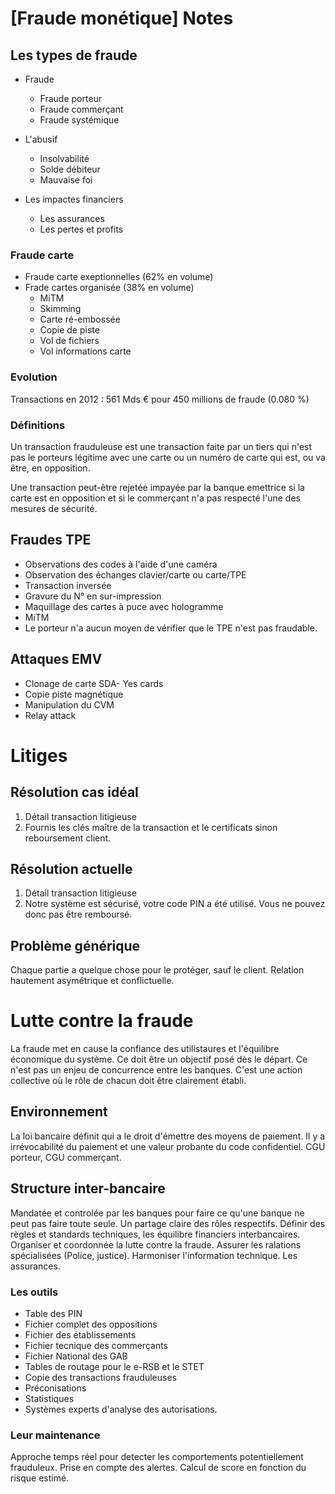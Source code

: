# [Fraude monétique] Notes
## Les types de fraude
- Fraude
  - Fraude porteur
  - Fraude commerçant
  - Fraude systémique

- L'abusif
  - Insolvabilité
  - Solde débiteur
  - Mauvaise foi

- Les impactes financiers
  - Les assurances
  - Les pertes et profits

### Fraude carte
- Fraude carte exeptionnelles (62% en volume)
- Frade cartes organisée (38% en volume)
  - MiTM
  - Skimming
  - Carte ré-embossée
  - Copie de piste
  - Vol de fichiers
  - Vol informations carte

### Evolution
Transactions en 2012 : 561 Mds € pour 450 millions de fraude (0.080 %)

### Définitions
Un transaction frauduleuse est une transaction faite par un tiers qui n'est pas le porteurs légitime avec une carte ou un numéro de carte qui est, ou va être, en opposition.

Une transaction peut-être rejetée impayée par la banque emettrice si la carte est en opposition et si le commerçant n'a pas respecté l'une des mesures de sécurité.

## Fraudes TPE
- Observations des codes à l'aide d'une caméra
- Observation des échanges clavier/carte ou carte/TPE
- Transaction inversée
- Gravure du N° en sur-impression
- Maquillage des cartes à puce avec hologramme
- MiTM
- Le porteur n'a aucun moyen de vérifier que le TPE n'est pas fraudable.

## Attaques EMV
- Clonage de carte SDA- Yes cards
- Copie piste magnétique
- Manipulation du CVM
- Relay attack

# Litiges
## Résolution cas idéal
1. Détail transaction litigieuse
2. Fournis les clés maître de la transaction et le certificats sinon reboursement client.

## Résolution actuelle
1. Détail transaction litigieuse
2. Notre système est sécurisé, votre code PIN a été utilisé. Vous ne pouvez donc pas être remboursé.

## Problème générique
Chaque partie a quelque chose pour le protéger, sauf le client. Relation hautement asymétrique et conflictuelle.

# Lutte contre la fraude
La fraude met en cause la confiance des utilistaures et l'équilibre économique du système. Ce doit être un objectif posé dès le départ. Ce n'est pas un enjeu de concurrence entre les banques. C'est une action collective où le rôle de chacun doit être clairement établi.

## Environnement
La loi bancaire définit qui a le droit d'émettre des moyens de paiement. Il y a irrévocabilité du paiement et une valeur probante du code confidentiel. CGU porteur, CGU commerçant.

## Structure inter-bancaire
Mandatée et controlée par les banques pour faire ce qu'une banque ne peut pas faire toute seule. Un partage claire des rôles respectifs. Définir des règles et standards techniques, les équilibre financiers interbancaires. Organiser et coordonnée la lutte contre la fraude. Assurer les ralations spécialisées (Police, justice). Harmoniser l'information technique. Les assurances.

### Les outils
- Table des PIN
- Fichier complet des oppositions
- Fichier des établissements
- Fichier tecnique des commerçants
- Fichier National des GAB
- Tables de routage pour le e-RSB et le STET
- Copie des transactions frauduleuses
- Préconisations
- Statistiques
- Systèmes experts d'analyse des autorisations.

### Leur maintenance
Approche temps réel pour detecter les comportements potentiellement frauduleux. Prise en compte des alertes. Calcul de score en fonction du risque estimé.

